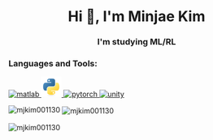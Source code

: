 <h1 align="center">Hi 👋, I'm Minjae Kim</h1>
<h3 align="center">I'm studying ML/RL</h3>

<p align="left">
</p>

<h3 align="left">Languages and Tools:</h3>
<p align="left"> <a href="https://www.mathworks.com/" target="_blank" rel="noreferrer"> <img src="https://upload.wikimedia.org/wikipedia/commons/2/21/Matlab_Logo.png" alt="matlab" width="40" height="40"/> </a> <a href="https://www.python.org" target="_blank" rel="noreferrer"> <img src="https://raw.githubusercontent.com/devicons/devicon/master/icons/python/python-original.svg" alt="python" width="40" height="40"/> </a> <a href="https://pytorch.org/" target="_blank" rel="noreferrer"> <img src="https://www.vectorlogo.zone/logos/pytorch/pytorch-icon.svg" alt="pytorch" width="40" height="40"/> </a> <a href="https://unity.com/" target="_blank" rel="noreferrer"> <img src="https://www.vectorlogo.zone/logos/unity3d/unity3d-icon.svg" alt="unity" width="40" height="40"/> </a> </p>

<p><img align="left" src="https://github-readme-stats.vercel.app/api/top-langs?username=mjkim001130&show_icons=true&locale=en&layout=compact" alt="mjkim001130" /></p>

<p>&nbsp;<img align="center" src="https://github-readme-stats.vercel.app/api?username=mjkim001130&show_icons=true&locale=en" alt="mjkim001130" /></p>

<p><img align="center" src="https://github-readme-streak-stats.herokuapp.com/?user=mjkim001130&" alt="mjkim001130" /></p>
